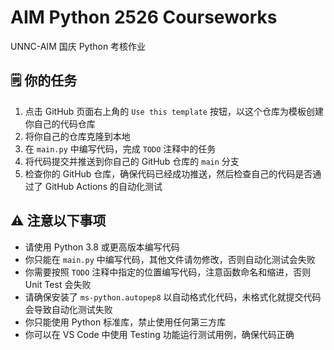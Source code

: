 # AIM Python 2526 Courseworks

UNNC-AIM 国庆 Python 考核作业

## 🗒️ 你的任务

1. 点击 GitHub 页面右上角的 `Use this template` 按钮，以这个仓库为模板创建你自己的代码仓库
2. 将你自己的仓库克隆到本地
3. 在 `main.py` 中编写代码，完成 `TODO` 注释中的任务
4. 将代码提交并推送到你自己的 GitHub 仓库的 `main` 分支
5. 检查你的 GitHub 仓库，确保代码已经成功推送，然后检查自己的代码是否通过了 GitHub Actions 的自动化测试

## ⚠️ 注意以下事项

- 请使用 Python 3.8 或更高版本编写代码
- 你只能在 `main.py` 中编写代码，其他文件请勿修改，否则自动化测试会失败
- 你需要按照 `TODO` 注释中指定的位置编写代码，注意函数命名和缩进，否则 Unit Test 会失败
- 请确保安装了 `ms-python.autopep8` 以自动格式化代码，未格式化就提交代码会导致自动化测试失败
- 你只能使用 Python 标准库，禁止使用任何第三方库
- 你可以在 VS Code 中使用 Testing 功能运行测试用例，确保代码正确

